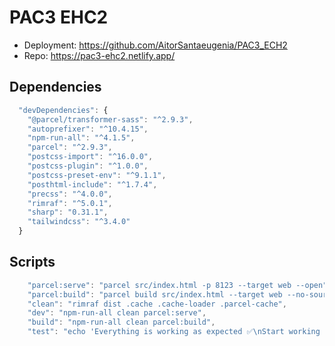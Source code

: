 # PAC3 EHC2

- Deployment: https://github.com/AitorSantaeugenia/PAC3_ECH2
- Repo: https://pac3-ehc2.netlify.app/

## Dependencies

``` js
  "devDependencies": {
    "@parcel/transformer-sass": "^2.9.3",
    "autoprefixer": "^10.4.15",
    "npm-run-all": "^4.1.5",
    "parcel": "^2.9.3",
    "postcss-import": "^16.0.0",
    "postcss-plugin": "^1.0.0",
    "postcss-preset-env": "^9.1.1",
    "posthtml-include": "^1.7.4",
    "precss": "^4.0.0",
    "rimraf": "^5.0.1",
    "sharp": "0.31.1",
    "tailwindcss": "^3.4.0"
  }
```

## Scripts
```js
    "parcel:serve": "parcel src/index.html -p 8123 --target web --open",
    "parcel:build": "parcel build src/index.html --target web --no-source-maps --no-cache",
    "clean": "rimraf dist .cache .cache-loader .parcel-cache",
    "dev": "npm-run-all clean parcel:serve",
    "build": "npm-run-all clean parcel:build",
    "test": "echo 'Everything is working as expected ✅\nStart working on your project by running \\033[1mnpm run dev\\033[0m'"
```